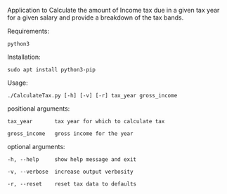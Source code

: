 Application to Calculate the amount of Income tax due in a given tax year for a given salary
and provide a breakdown of the tax bands.

Requirements:

    python3

Installation:

    sudo apt install python3-pip

Usage:

    ./CalculateTax.py [-h] [-v] [-r] tax_year gross_income
    
positional arguments:

    tax_year       tax year for which to calculate tax
  
    gross_income   gross income for the year
  

optional arguments:

    -h, --help     show help message and exit
  
    -v, --verbose  increase output verbosity
  
    -r, --reset    reset tax data to defaults

